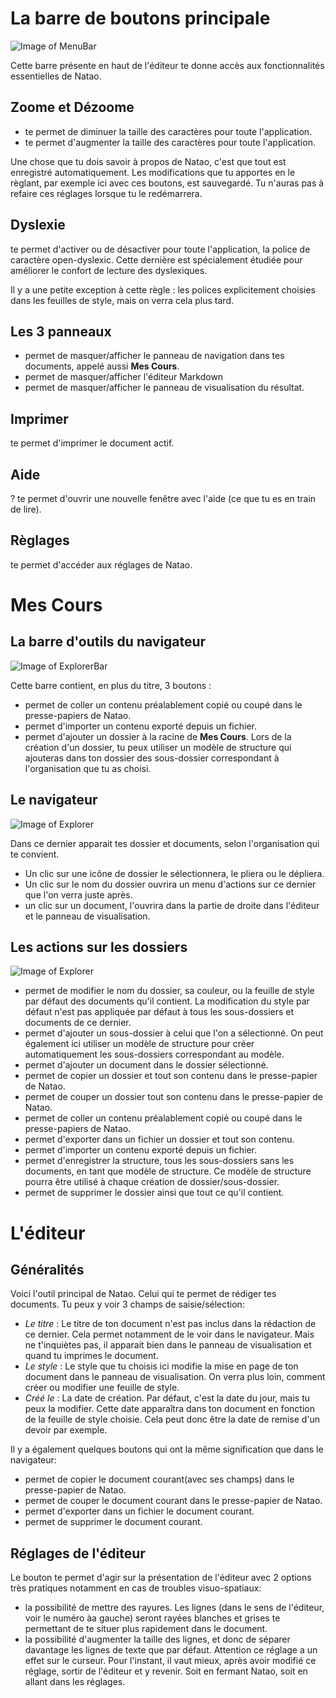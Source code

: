 # La barre de boutons principale

![Image of MenuBar](./src/images/menuBar.png)

Cette barre présente en haut de l'éditeur te donne accès aux fonctionnalités essentielles de Natao.

## Zoome et Dézoome

 - <span class="typcn typcn-zoom-out-outline"></span> te permet de diminuer la taille des caractères pour toute l'application.
 - <span class="typcn typcn-zoom-in-outline"></span> te permet d'augmenter la taille des caractères pour toute l'application.

Une chose que tu dois savoir à propos de Natao, c'est que tout est enregistré automatiquement. Les modifications que tu apportes en le règlant, par exemple ici avec ces boutons, est sauvegardé.
Tu n'auras pas à refaire ces réglages lorsque tu le redémarrera.

## Dyslexie

<span class="typcn typcn-lightbulb"></span> te permet d'activer ou de désactiver pour toute l'application, la police de caractère open-dyslexic.
Cette dernière est spécialement étudiée pour améliorer le confort de lecture des dyslexiques.

Il y a une petite exception à cette règle : les polices explicitement choisies dans les feuilles de style, mais on verra cela plus tard.

## Les 3 panneaux

- <span class="typcn typcn-th-menu-outline"></span> permet de masquer/afficher le panneau de navigation dans tes documents, appelé aussi **Mes Cours**.
- <span class="typcn typcn-edit"></span> permet de masquer/afficher l'éditeur Markdown
- <span class="typcn typcn-eye-outline"></span> permet de masquer/afficher le panneau de visualisation du résultat.

## Imprimer

<span class="typcn typcn-printer"></span> te permet d'imprimer le document actif.

## Aide

<span>?</span> te permet d'ouvrir une nouvelle fenêtre avec l'aide (ce que tu es en train de lire).

## Règlages

<span class="typcn typcn-cog-outline"></span> te permet d'accéder aux réglages de Natao.

# Mes Cours

## La barre d'outils du navigateur
![Image of ExplorerBar](./src/images/myLessons.png)

Cette barre contient, en plus du titre, 3 boutons :
- <span class="typcn typcn-book"></span> permet de coller un contenu préalablement copié ou coupé dans le presse-papiers de Natao.
- <span class="typcn typcn-download-outline"></span> permet d'importer un contenu exporté depuis un fichier.
- <span class="typcn typcn-plus-outline"></span> permet d'ajouter un dossier à la racine de **Mes Cours**. Lors de la création d'un dossier, tu peux utiliser un modèle de structure qui ajouteras dans ton dossier des sous-dossier correspondant à l'organisation que tu as choisi.

## Le navigateur

![Image of Explorer](./src/images/explorer.png)

Dans ce dernier apparait tes dossier et documents, selon l'organisation qui te convient.
- Un clic sur une icône de dossier le sélectionnera, le pliera ou le dépliera.
- Un clic sur le nom du dossier ouvrira un menu d'actions sur ce dernier que l'on verra juste après.
- un clic sur un document, l'ouvrira dans la partie de droite dans l'éditeur et le panneau de visualisation.


## Les actions sur les dossiers

 ![Image of Explorer](./src/images/folderOptions.png)

- <span class="typcn typcn-edit"></span> permet de modifier le nom du dossier, sa couleur, ou la feuille de style par défaut des documents qu'il contient. La modification du style par défaut n'est pas appliquée par défaut à tous les sous-dossiers et documents de ce dernier.
- <span class="typcn typcn-folder-add"></span> permet d'ajouter un sous-dossier à celui que l'on a sélectionné. On peut également ici utiliser un modèle de structure pour créer automatiquement les sous-dossiers correspondant au modèle.
- <span class="typcn typcn-document-add"></span> permet d'ajouter un document dans le dossier sélectionné.
- <span class="typcn typcn-tabs-outline"></span> permet de copier un dossier et tout son contenu dans le presse-papier de Natao.
- <span class="typcn typcn-scissors-outline"></span> permet de couper un dossier tout son contenu dans le presse-papier de Natao.
- <span class="typcn typcn-book"></span> permet de coller un contenu préalablement copié ou coupé dans le presse-papiers de Natao.
- <span class="typcn typcn-export-outline"></span> permet d'exporter dans un fichier un dossier et tout son contenu.
- <span class="typcn typcn-download-outline"></span> permet d'importer un contenu exporté depuis un fichier.
- <span class="typcn typcn-flow-children"></span> permet d'enregistrer la structure, tous les sous-dossiers sans les documents, en tant que modèle de structure. Ce modèle de structure pourra être utilisé à chaque création de dossier/sous-dossier.
- <span class="typcn typcn-trash"></span> permet de supprimer le dossier ainsi que tout ce qu'il contient.

 # L'éditeur

 ## Généralités
 Voici l'outil principal de Natao. Celui qui te permet de rédiger tes documents. Tu peux y voir 3 champs de saisie/sélection:
- *Le titre* : Le titre de ton document n'est pas inclus dans la rédaction de ce dernier. Cela permet notamment de le voir dans le navigateur. Mais ne t'inquiètes pas, il apparait bien dans le panneau de visualisation et quand tu imprimes le document.
- *Le style* :  Le style que tu choisis ici modifie la mise en page de ton document dans le panneau de visualisation. On verra plus loin, comment créer ou modifier une feuille de style.
- *Créé le* : La date de création. Par défaut, c'est la date du jour, mais tu peux la modifier. Cette date apparaîtra dans ton document en fonction de la feuille de style choisie. Cela peut donc être la date de remise d'un devoir par exemple.

 Il y a également quelques boutons qui ont la même signification que dans le navigateur:
- <span class="typcn typcn-tabs-outline"></span> permet de copier le document courant(avec ses champs) dans le presse-papier de Natao.
- <span class="typcn typcn-scissors-outline"></span> permet de couper le document courant dans le presse-papier de Natao.
- <span class="typcn typcn-export-outline"></span> permet d'exporter dans un fichier le document courant.
- <span class="typcn typcn-trash"></span> permet de supprimer le document courant.

## Réglages de l'éditeur
Le bouton <span class="typcn typcn-cog"></span> te permet d'agir sur la présentation de l'éditeur avec 2 options très pratiques notamment en cas de troubles visuo-spatiaux:
- la possibilité de mettre des rayures. Les lignes (dans le sens de l'éditeur, voir le numéro àa gauche) seront rayées blanches et grises te permettant de te situer plus rapidement dans le document.
- la possibilité d'augmenter la taille des lignes, et donc de séparer davantage les lignes de texte que par défaut. Attention ce réglage a un effet sur le curseur. Pour l'instant, il vaut mieux, après avoir modifié ce réglage, sortir de l'éditeur et y revenir. Soit en fermant Natao, soit en allant dans les réglages.
